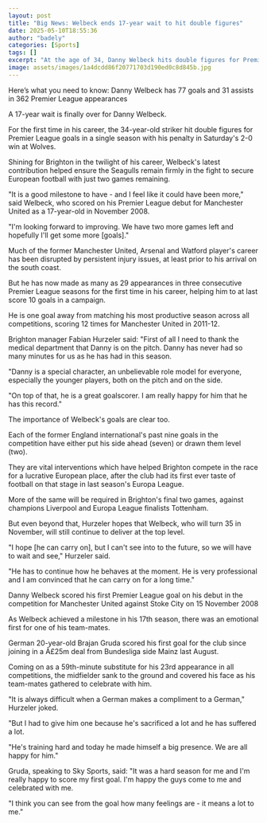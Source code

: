 ```yaml
---
layout: post
title: "Big News: Welbeck ends 17-year wait to hit double figures"
date: 2025-05-10T18:55:36
author: "badely"
categories: [Sports]
tags: []
excerpt: "At the age of 34, Danny Welbeck hits double figures for Premier League goals in a single season for the first time in 17 years in Saturday's 2-0 win a"
image: assets/images/1a4dcdd86f20771703d190ed0c8d845b.jpg
---
```


Here’s what you need to know: Danny Welbeck has 77 goals and 31 assists in 362 Premier League appearances

A 17-year wait is finally over for Danny Welbeck.

For the first time in his career, the 34-year-old striker hit double figures for Premier League goals in a single season with his penalty in Saturday's 2-0 win at Wolves.

Shining for Brighton in the twilight of his career, Welbeck's latest contribution helped ensure the Seagulls remain firmly in the fight to secure European football with just two games remaining.

"It is a good milestone to have - and I feel like it could have been more," said Welbeck, who scored on his Premier League debut for Manchester United as a 17-year-old in November 2008.

"I'm looking forward to improving. We have two more games left and hopefully I'll get some more [goals]."

Much of the former Manchester United, Arsenal and Watford player's career has been disrupted by persistent injury issues, at least prior to his arrival on the south coast.

But he has now made as many as 29 appearances in three consecutive Premier League seasons for the first time in his career, helping him to at last score 10 goals in a campaign. 

He is one goal away from matching his most productive season across all competitions, scoring 12 times for Manchester United in 2011-12.

Brighton manager Fabian Hurzeler said: "First of all I need to thank the medical department that Danny is on the pitch. Danny has never had so many minutes for us as he has had in this season.

"Danny is a special character, an unbelievable role model for everyone, especially the younger players, both on the pitch and on the side.

"On top of that, he is a great goalscorer. I am really happy for him that he has this record."

The importance of Welbeck's goals are clear too.

Each of the former England international's past nine goals in the competition have either put his side ahead (seven) or drawn them level (two).

They are vital interventions which have helped Brighton compete in the race for a lucrative European place, after the club had its first ever taste of football on that stage in last season's Europa League.

More of the same will be required in Brighton's final two games, against champions Liverpool and Europa League finalists Tottenham. 

But even beyond that, Hurzeler hopes that Welbeck, who will turn 35 in November, will still continue to deliver at the top level.

"I hope [he can carry on], but I can't see into to the future, so we will have to wait and see," Hurzeler said.

"He has to continue how he behaves at the moment. He is very professional and I am convinced that he can carry on for a long time."

Danny Welbeck scored his first Premier League goal on his debut in the competition for Manchester United against Stoke City on 15 November 2008

As Welbeck achieved a milestone in his 17th season, there was an emotional first for one of his team-mates.

German 20-year-old Brajan Gruda scored his first goal for the club since joining in a Â£25m deal from Bundesliga side Mainz last August.

Coming on as a 59th-minute substitute for his 23rd appearance in all competitions, the midfielder sank to the ground and covered his face as his team-mates gathered to celebrate with him.

"It is always difficult when a German makes a compliment to a German," Hurzeler joked.

"But I had to give him one because he's sacrificed a lot and he has suffered a lot.

"He's training hard and today he made himself a big presence. We are all happy for him."

Gruda, speaking to Sky Sports, said: "It was a hard season for me and I'm really happy to score my first goal. I'm happy the guys come to me and celebrated with me.

"I think you can see from the goal how many feelings are - it means a lot to me."

